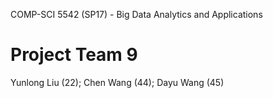 COMP-SCI 5542 (SP17) - Big Data Analytics and Applications
# Project Team 9
Yunlong Liu (22); Chen Wang (44); Dayu Wang (45)
